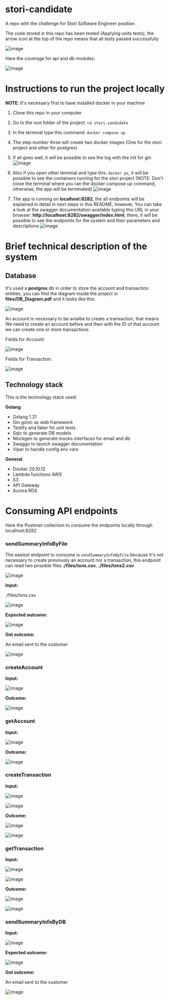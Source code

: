 # stori-candidate
A repo with the challenge for Stori Software Engineer position

The code stored in this repo has been tested (Applying units tests), the arrow icon at the top of the repo means that all tests passed successfully

![image](https://github.com/g-ton/stori-candidate/assets/13384146/da246972-96e1-4855-9fc2-ab8d6143891e)

Here the coverage for api and db modules:

![image](https://github.com/g-ton/stori-candidate/assets/13384146/77fec644-42f1-4a37-8c81-dd51f6d0c966)

# Instructions to run the project locally


**NOTE**: It's necessary first to have installed docker in your machine

 1. Clone this repo in your computer
 2. Go to the root folder of the project: `cd stori-candidate`
 3. In the terminal type this command: `docker compose up`
 4. The step number three will create two docker images (One for the stori project and other for postgres)
 5. If all goes well, it will be possible to see the log with the init for gin
    ![image](https://github.com/g-ton/stori-candidate/assets/13384146/482b5cc9-e0c8-43ed-8fe5-9c5a4978e7cc)

 7. Also if you open other terminal and type this: `docker ps`, it will be possible to see the containers running for the stori project (NOTE: Don't close the terminal where you ran the docker compose up command, otherwise, the app will be terminated)
    ![image](https://github.com/g-ton/stori-candidate/assets/13384146/915c678f-a5e6-48fa-9dc6-f3dca2eb88e4)

 8. The app is running on **localhost:8282**, the all endpoints will be explained in detail in next steps in this README, however, You can take a look at the swagger documentation available typing this URL in your browser: **http://localhost:8282/swagger/index.html**, there, it will be possible to see the endpoints for the system and their parameters and descriptions
    ![image](https://github.com/g-ton/stori-candidate/assets/13384146/c346be48-f27f-4b52-a46a-a8dd81215086)



# Brief technical description of the system

## Database
It's used a **postgres** db in order to store the account and transaction entities, you can find the diagram inside the project in **files/DB_Diagram.pdf** and it looks like this:

![image](https://github.com/g-ton/stori-candidate/assets/13384146/26c3d637-dcdd-4f0a-a995-40c03f8f3ad1)

An account is necessary to be avialbe to create a transaction, that means We need to create an account before and then with the ID of that account we can create one or more transactions

Fields for Account:

![image](https://github.com/g-ton/stori-candidate/assets/13384146/10327c68-67d8-4c24-bebe-c5a2ee365b29)


Fields for Transaction:

![image](https://github.com/g-ton/stori-candidate/assets/13384146/5c78ee8c-52a8-4413-9ae7-6bc58ed2af0b)

## Technology stack

This is the technology stack used:

**Golang**

 - Golang 1.21
 - Gin gonic as web framework
 - Testify and faker for unit tests
 - Sqlc to generate DB models
 - Mockgen to generate mocks interfaces for email and db
 - Swaggo to launch swagger documentation
 - Viper to handle config env vars
 
 **General**
 
 - Docker 20.10.12
 - Lambda functions AWS
 - S3
 - API Gateway
 - Aurora RDS

# Consuming API endpoints

Here the Postman collection to consume the endpoints locally through localhost:8282 

### sendSummaryInfoByFile
The easiest endpoint to consume is `sendSummaryInfoByFile` because it's not necessary to create previously an account nor a transaction, this endpoint can read two possible files **./files/txns.csv**, **./files/txns2.csv**

![image](https://github.com/g-ton/stori-candidate/assets/13384146/552546e6-bd93-4e0f-868c-350c45395618)

**Input:**

./files/txns.csv

![image](https://github.com/g-ton/stori-candidate/assets/13384146/208c19af-b4a0-4272-9a8d-8a7d11a9d32c)


**Expected outcome:**

![image](https://github.com/g-ton/stori-candidate/assets/13384146/758f4622-d463-4ae4-aafc-17c15bbf7593)

**Got outcome:**

An email sent to the customer

![image](https://github.com/g-ton/stori-candidate/assets/13384146/1591cb61-ba9d-4776-aec8-1d6d5c390940)

### createAccount

**Input:**

![image](https://github.com/g-ton/stori-candidate/assets/13384146/f61719a6-82b3-4ef8-8ad3-474302f9e180)

**Outcome:**

![image](https://github.com/g-ton/stori-candidate/assets/13384146/79c6585b-0f83-4b11-9720-a11c565043d8)

### getAccount

**Input:**

![image](https://github.com/g-ton/stori-candidate/assets/13384146/a9821fbe-ff68-4aa7-b728-8a533a7af6df)

**Outcome:**

![image](https://github.com/g-ton/stori-candidate/assets/13384146/2023afb2-815a-4050-913e-8dfecb4537a6)

### createTransaction

**Input:**

![image](https://github.com/g-ton/stori-candidate/assets/13384146/c151c769-130c-4657-b190-71dfc5e7ab58)

![image](https://github.com/g-ton/stori-candidate/assets/13384146/50b898d1-8c90-472f-ba55-d670624db9a6)


**Outcome:**

![image](https://github.com/g-ton/stori-candidate/assets/13384146/4f6c8181-affe-4294-ac8a-2346d939def5)

![image](https://github.com/g-ton/stori-candidate/assets/13384146/8bda5977-89ce-49a5-bbd0-5d25f360f716)



### getTransaction

**Input:**

![image](https://github.com/g-ton/stori-candidate/assets/13384146/df639a39-d10f-4e2b-83a5-22265abb75be)

![image](https://github.com/g-ton/stori-candidate/assets/13384146/6d838394-84db-4f5e-bf37-54ae343576d0)


**Outcome:**

![image](https://github.com/g-ton/stori-candidate/assets/13384146/9372d475-fd95-4b8f-b7c4-391e18998be8)

![image](https://github.com/g-ton/stori-candidate/assets/13384146/3ebde881-2ecd-41e4-b5f0-a3f426cf1b84)


### sendSummaryInfoByDB

**Input:**

![image](https://github.com/g-ton/stori-candidate/assets/13384146/7be3d772-03e1-47f9-a175-fbdb95fad565)


**Expected outcome:**

![image](https://github.com/g-ton/stori-candidate/assets/13384146/5c090cef-e315-4af0-b825-99d9998df601)


**Got outcome:**

An email sent to the customer

![image](https://github.com/g-ton/stori-candidate/assets/13384146/b88230db-8155-4732-917d-a3ddec986e61)


















